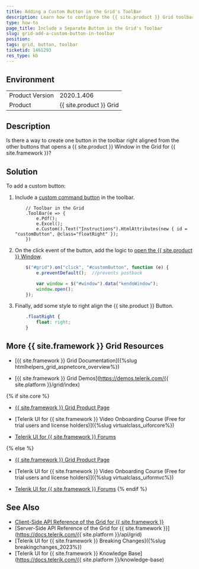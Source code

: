 ```yaml
---
title: Adding a Custom Button in the Grid's ToolBar
description: Learn how to configure the {{ site.product }} Grid toolbar to have a custom button along with the original buttons without creating a template.
type: how-to
page_title: Include a Separate Button in the Grid's Toolbar
slug: grid-add-a-custom-button-in-toolbar
position: 
tags: grid, button, toolbar
ticketid: 1461293
res_type: kb
---
```


## Environment
<table>
	<tbody>
		<tr>
			<td>Product Version</td>
			<td>2020.1.406</td>
		</tr>
		<tr>
			<td>Product</td>
			<td>{{ site.product }} Grid</td>
		</tr>
	</tbody>
</table>


## Description

Is there a way to create one button in the toolbar right aligned from the other buttons that opens a {{ site.product }} Window in the Grid for {{ site.framework }}?

## Solution

To add a custom button:

1. Include a [custom command button](https://docs.telerik.com/aspnet-mvc/api/kendo.mvc.ui.fluent/gridtoolbarcommandfactory#custom) in the toolbar.

    ```razor
        // Toolbar in the Grid
        .ToolBar(e => {
            e.Pdf();
            e.Excel();
            e.Custom().Text("Instructions").HtmlAttributes(new { id = "customButton", @class="floatRight" });
        })
    ```

1. On the click event of the button, add the logic to [open the {{ site.product }} Window](https://docs.telerik.com/kendo-ui/api/javascript/ui/window/methods/open).

    ```javascript
        $("#grid").on("click", "#customButton", function (e) {
            e.preventDefault();  //prevents postback

            var window = $("#window").data("kendoWindow");
            window.open();
        });
    ```

1. Finally, add some style to right align the {{ site.product }} Button.

    ```css
        .floatRight {
            float: right;
        }
    ```

## More {{ site.framework }} Grid Resources

* [{{ site.framework }} Grid Documentation]({%slug htmlhelpers_grid_aspnetcore_overview%})

* [{{ site.framework }} Grid Demos](https://demos.telerik.com/{{ site.platform }}/grid/index)

{% if site.core %}
* [{{ site.framework }} Grid Product Page](https://www.telerik.com/aspnet-core-ui/grid)

* [Telerik UI for {{ site.framework }} Video Onboarding Course (Free for trial users and license holders)]({%slug virtualclass_uiforcore%})

* [Telerik UI for {{ site.framework }} Forums](https://www.telerik.com/forums/aspnet-core-ui)

{% else %}
* [{{ site.framework }} Grid Product Page](https://www.telerik.com/aspnet-mvc/grid)

* [Telerik UI for {{ site.framework }} Video Onboarding Course (Free for trial users and license holders)]({%slug virtualclass_uiformvc%})

* [Telerik UI for {{ site.framework }} Forums](https://www.telerik.com/forums/aspnet-mvc)
{% endif %}

## See Also

* [Client-Side API Reference of the Grid for {{ site.framework }}](https://docs.telerik.com/kendo-ui/api/javascript/ui/grid)
* [Server-Side API Reference of the Grid for {{ site.framework }}](https://docs.telerik.com/{{ site.platform }}/api/grid)
* [Telerik UI for {{ site.framework }} Breaking Changes]({%slug breakingchanges_2023%})
* [Telerik UI for {{ site.framework }} Knowledge Base](https://docs.telerik.com/{{ site.platform }}/knowledge-base)
